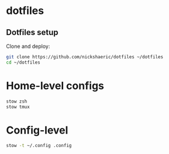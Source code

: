 # dotfiles

## Dotfiles setup

Clone and deploy:
```bash
git clone https://github.com/nickshaeric/dotfiles ~/dotfiles
cd ~/dotfiles
```

# Home-level configs
```bash
stow zsh
stow tmux
```

# Config-level
```bash
stow -t ~/.config .config
```

